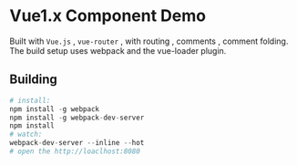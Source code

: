 # Vue1.x Component Demo
Built with `Vue.js` , `vue-router` , with routing , comments , comment folding.<br/>
The build setup uses webpack and the vue-loader plugin.
## Building 
```php
# install:
npm install -g webpack
npm install -g webpack-dev-server
npm install
# watch:
webpack-dev-server --inline --hot
# open the http://loaclhost:8080
```

